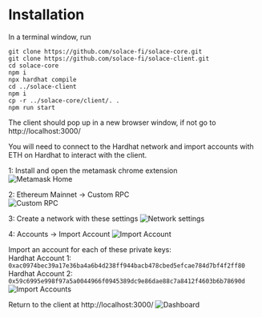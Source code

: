 # Installation

In a terminal window, run
```
git clone https://github.com/solace-fi/solace-core.git
git clone https://github.com/solace-fi/solace-client.git
cd solace-core
npm i
npx hardhat compile
cd ../solace-client
npm i
cp -r ../solace-core/client/. .
npm run start
```

The client should pop up in a new browser window, if not go to http://localhost:3000/

You will need to connect to the Hardhat network and import accounts with ETH on Hardhat to interact with the client.  

1: Install and open the metamask chrome extension  
![Metamask Home](public/images/Metamask_Home.png)

2: Ethereum Mainnet -> Custom RPC  
![Custom RPC](public/images/Metamask_Create_RPC.png)  

3: Create a network with these settings
![Network settings](public/images/Metamask_Network_Settings.png)  

4: Accounts -> Import Account
![Import Account](public/images/Metamask_Import_Account.png)  

Import an account for each of these private keys:  
Hardhat Account 1: `0xac0974bec39a17e36ba4a6b4d238ff944bacb478cbed5efcae784d7bf4f2ff80`  
Hardhat Account 2: `0x59c6995e998f97a5a0044966f0945389dc9e86dae88c7a8412f4603b6b78690d`  
![Import Accounts](public/images/Metamask_Import_Accounts.png)

Return to the client at http://localhost:3000/
![Dashboard](public/images/dashboard.png)

